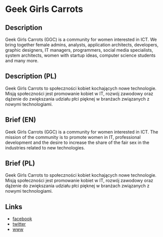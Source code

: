 Geek Girls Carrots
==================

Description
-----------
Geek Girls Carrots (GGC) is a community for women interested in ICT. We bring together female admins, analysts, application architects, developers, graphic designers, IT managers, programmers, social media specialists, system architects, women with startup ideas, computer science students and many more.


Description (PL)
----------------
Geek Girls Carrots to społeczności kobiet kochających nowe technologie. Misją społeczności jest promowanie kobiet w IT, rozwój zawodowy oraz dążenie do zwiększania udziału płci pięknej w branżach związanych z nowymi technologiami.


Brief (EN)
----------
Geek Girls Carrots (GGC) is a community for women interested in ICT. The mission of the community is to promote women in IT, professional development and the desire to increase the share of the fair sex in the industries related to new technologies.


Brief (PL)
----------
Geek Girls Carrots to społeczności kobiet kochających nowe technologie. Misją społeczności jest promowanie kobiet w IT, rozwój zawodowy oraz dążenie do zwiększania udziału płci pięknej w branżach związanych z nowymi technologiami.


Links
-----
- [facebook](https://www.facebook.com/geekgirlscarrots)
- [twitter](https://twitter.com/ggCarrots)
- [www](http://geekgirlscarrots.pl/)

